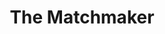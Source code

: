 ---
title: The Matchmaker
year: 1961
opening_date: 1961-09-29
closing_date: 1961-10-07
layout: productions
image:
image_caption:
image_credit:
playbill:
category:
details:
  Theatre: Theatre Jacksonville
  Venue: Little Theatre
cast:
  Horace Vandergelder: Harrold Edris
  Ambrose Kemper: Jim Dudley
  Joe Scanlan: Warren Zundell
  Gertrude: Ellen Black
  Cornelius Hackl: Ron Dobrin
  Ermengarde: Diane Shackleton
  Malachi Stack: Joe Hyde
  Mrs. Levi: Gerri Turbow
  Barnaby Tucker: Bruce Henn
  Mrs. Molloy: Elise Hallowes
  Minnie Fay: Claire Zundell
  A Cabman: Wallace Hannon
  Rudolf: Jim Hicken
  August: Tom Thornhill
  Miss Flora Van Huysen: Kathryn Martin
  Her Cook: Mary Thornhill
  A Musician: Robert Sansone
crew:
  Director: George Ballis
  Set Designer: Ben Jones
  Scenic Art: Bob Krell
  Technical Work: Pete House
  Stage Manager: Ira Fink
  Assistant Stage Manager: Ellen Black
  Lighting: 
    - Chase Ambler
    - Ellen Black
  Sound: 
    - Tom Markham
    - Ron Johnson
  Costumes: 
    - Frank Ridge
    - Daisy Robinson
  Properties: 
    - Helen Cochran
    - Dave Adams
    - Esther Barnes
    - Ferguson Barnes
    - Sue Black
    - Marie Louise Burns
    - Gladys Dale
    - Doris Edwards
    - Beverly Fink
    - Betty Foran
    - Merlene Gallaway
    - Mardie Kelly
    - Bill Milton
    - Edythe Price
    - Marge Rocca
    - Lynn Shinberg
    - Lois Taylor
    - Gayle Swymer
    - Jean Charles
    - Jack Broughton
  Make-Up: 
    - Jane Porter
    - Peggy Gift
    - Anna Chiasson
    - Trudi Johnston
    - Rose Marie Regero
    - Maude Hecht
    - Penny Hecht
    - Bill Gibbs
    - Elmo Lehman
  Scenery: 
    - Mike Comer
    - Galdys Dale
    - Bunni Thornhill
    - Jean Charles
    - Thelma Mayeron 
    - Peggy Miller
    - Ellen Black
    - Tom Thornhill
    - Mary Thornhill
    - Marion Cooner
    - Frank Ridge
    - Louise Freeman
    - Charlie Sheirer
    - Jack Broughton
    - Peggy Gift
    - Happy Gift
    - Susie Gift
    - Charles Cleghorn, Jr.
    - Roger Smith
    - Trudi Johnston
    - Ira Fink
    - Dixie Cohen
    - Will Wasson
    - Roby Robson
    - Helen Cochran
    - Rik Snyder
    - Paul Galloway
    - Jack Brawley
    - Al Pinan
    - Beverly Fink
    - Marge Rocco
    - Frances Jeffrey
    - Thomas Felder
    - Gerri Turbow
    - Virginia Popwell
    - Del Popwell
    - Wade Popwell
    - Brent Turbow
    - Ellis Barnert
    - Frank Oliva
    - Edythe Price
    - Jeane Marlow
    - Peggy Coll
    - Margaret Hawkins
    - Bruce Henn
    - Chase Ambler
    - Bob Krell
    - Pat Garden
    - Sue Black
    - Evelyn Berlow
    - Pete House
    - Joanne House
    - Tom Markham
    - Judith Jett
    - Mardie Kelly
    - Ron Johnson
    - Ed Heist, Jr.
    - Hope Bayes
    - Terry McFarlane
    - Tom Bruce
    - Bob Middleton
  Program Cover: Bob Krell
external_links:
---